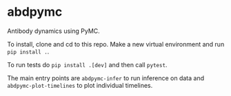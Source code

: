 # abdpymc

Antibody dynamics using PyMC.

To install, clone and cd to this repo. Make a new virtual environment and run `pip install .`.

To run tests do `pip install .[dev]` and then call `pytest`.

The main entry points are `abdpymc-infer` to run inference on data and `abdpymc-plot-timelines` to
plot individual timelines.
